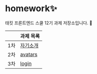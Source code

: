 # homework✨

태킷 프론트엔드 스쿨 12기 과제 저장소입니다. 🙂

|     | 과제 목록                    |
| --- | ---------------------------- |
| 1차 | [자기소개](./md/about-me.md) |
| 2차 | [avatars](./md/avatars.md)   |
| 3차 | [login](./md/login.md)       |
